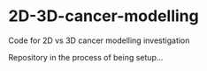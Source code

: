 # 2D-3D-cancer-modelling
Code for 2D vs 3D cancer modelling investigation

Repository in the process of being setup...
